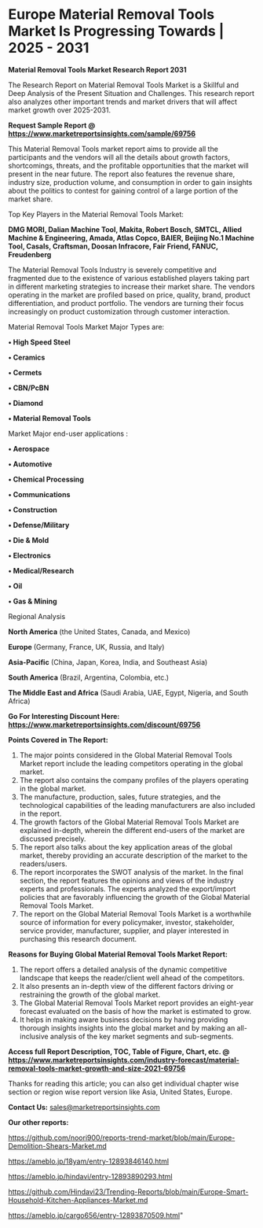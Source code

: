 # Europe Material Removal Tools Market Is Progressing Towards | 2025 - 2031

<strong>Material Removal Tools Market Research Report 2031</strong>

The Research Report on Material Removal Tools Market is a Skillful and Deep Analysis of the Present Situation and Challenges. This research report also analyzes other important trends and market drivers that will affect market growth over 2025-2031.

<strong>Request Sample Report @ <a href=https://www.marketreportsinsights.com/sample/69756>https://www.marketreportsinsights.com/sample/69756</a></strong>

This Material Removal Tools market report aims to provide all the participants and the vendors will all the details about growth factors, shortcomings, threats, and the profitable opportunities that the market will present in the near future. The report also features the revenue share, industry size, production volume, and consumption in order to gain insights about the politics to contest for gaining control of a large portion of the market share.

Top Key Players in the Material Removal Tools Market:

<strong>DMG MORI, Dalian Machine Tool, Makita, Robert Bosch, SMTCL, Allied Machine & Engineering, Amada, Atlas Copco, BAIER, Beijing No.1 Machine Tool, Casals, Craftsman, Doosan Infracore, Fair Friend, FANUC, Freudenberg</strong>

The Material Removal Tools Industry is severely competitive and fragmented due to the existence of various established players taking part in different marketing strategies to increase their market share. The vendors operating in the market are profiled based on price, quality, brand, product differentiation, and product portfolio. The vendors are turning their focus increasingly on product customization through customer interaction.

Material Removal Tools Market Major Types are:

<strong>• High Speed Steel

• Ceramics

• Cermets

• CBN/PcBN

• Diamond

• Material Removal Tools</strong>

Market Major end-user applications :

<strong>• Aerospace

• Automotive

• Chemical Processing

• Communications

• Construction

• Defense/Military

• Die & Mold

• Electronics

• Medical/Research

• Oil

• Gas & Mining</strong>

Regional Analysis

</u><strong><b>North America</b></strong> (the United States, Canada, and Mexico)

<strong><b>Europe </b></strong>(Germany, France, UK, Russia, and Italy)

<strong><b>Asia-Pacific</b></strong> (China, Japan, Korea, India, and Southeast Asia)

<strong><b>South America</b></strong> (Brazil, Argentina, Colombia, etc.)

<strong><b>The Middle East and Africa</b></strong> (Saudi Arabia, UAE, Egypt, Nigeria, and South Africa)

<strong>Go For Interesting Discount Here: <a href=https://www.marketreportsinsights.com/discount/69756>https://www.marketreportsinsights.com/discount/69756</a></strong>

<strong>Points Covered in The Report:</strong>
<ol>
  <li>The major points considered in the Global Material Removal Tools Market report include the leading competitors operating in the global market.</li>
  <li>The report also contains the company profiles of the players operating in the global market.</li>
  <li>The manufacture, production, sales, future strategies, and the technological capabilities of the leading manufacturers are also included in the report.</li>
  <li>The growth factors of the Global Material Removal Tools Market are explained in-depth, wherein the different end-users of the market are discussed precisely.</li>
  <li>The report also talks about the key application areas of the global market, thereby providing an accurate description of the market to the readers/users.</li>
  <li>The report incorporates the SWOT analysis of the market. In the final section, the report features the opinions and views of the industry experts and professionals. The experts analyzed the export/import policies that are favorably influencing the growth of the Global Material Removal Tools Market.</li>
  <li>The report on the Global Material Removal Tools Market is a worthwhile source of information for every policymaker, investor, stakeholder, service provider, manufacturer, supplier, and player interested in purchasing this research document.</li>
</ol>
<strong>Reasons for Buying Global Material Removal Tools Market Report:</strong>

<ol>
  <li>The report offers a detailed analysis of the dynamic competitive landscape that keeps the reader/client well ahead of the competitors.</li>
  <li>It also presents an in-depth view of the different factors driving or restraining the growth of the global market.</li>
  <li>The Global Material Removal Tools Market report provides an eight-year forecast evaluated on the basis of how the market is estimated to grow.</li>
  <li>It helps in making aware business decisions by having providing thorough insights insights into the global market and by making an all-inclusive analysis of the key market segments and sub-segments.</li>
</ol>
<strong>Access full Report Description, TOC, Table of Figure, Chart, etc. @ <a href=https://www.marketreportsinsights.com/industry-forecast/material-removal-tools-market-growth-and-size-2021-69756>https://www.marketreportsinsights.com/industry-forecast/material-removal-tools-market-growth-and-size-2021-69756</a></strong>


Thanks for reading this article; you can also get individual chapter wise section or region wise report version like Asia, United States, Europe.

<strong>Contact Us:</strong>
sales@marketreportsinsights.com

<strong>Our other reports:</strong>

<a href=https://github.com/noori900/reports-trend-market/blob/main/Europe-Demolition-Shears-Market.md>https://github.com/noori900/reports-trend-market/blob/main/Europe-Demolition-Shears-Market.md</a>

<a href=https://ameblo.jp/18yam/entry-12893846140.html>https://ameblo.jp/18yam/entry-12893846140.html</a>

<a href=https://ameblo.jp/hindavi/entry-12893890293.html>https://ameblo.jp/hindavi/entry-12893890293.html</a>

<a href=https://github.com/Hindavi23/Trending-Reports/blob/main/Europe-Smart-Household-Kitchen-Appliances-Market.md>https://github.com/Hindavi23/Trending-Reports/blob/main/Europe-Smart-Household-Kitchen-Appliances-Market.md</a>

<a href=https://ameblo.jp/cargo656/entry-12893870509.html>https://ameblo.jp/cargo656/entry-12893870509.html</a>"
